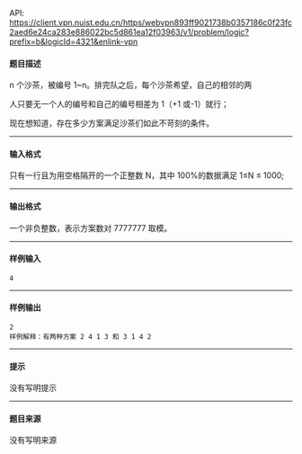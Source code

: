 API: https://client.vpn.nuist.edu.cn/https/webvpn893ff9021738b0357186c0f23fc2aed6e24ca283e886022bc5d861ea12f03963/v1/problem/logic?prefix=b&logicId=4321&enlink-vpn

#### 题目描述

n 个沙茶，被编号 1~n。排完队之后，每个沙茶希望，自己的相邻的两

人只要无一个人的编号和自己的编号相差为 1（+1 或-1）就行； 

现在想知道，存在多少方案满足沙茶们如此不苛刻的条件。 

---

#### 输入格式

只有一行且为用空格隔开的一个正整数 N，其中 100%的数据满足 1≤N ≤ 1000; 

---

#### 输出格式

一个非负整数，表示方案数对 7777777 取模。   

---

#### 样例输入
```
4               
```

---

#### 样例输出
```
2 
样例解释：有两种方案 2 4 1 3 和 3 1 4 2 
```

---

#### 提示

没有写明提示

---

#### 题目来源

没有写明来源